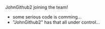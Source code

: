 JohnGithub2 joining the team!

- some serious code is comming...
- "JohnGithub2" has that all under control...

